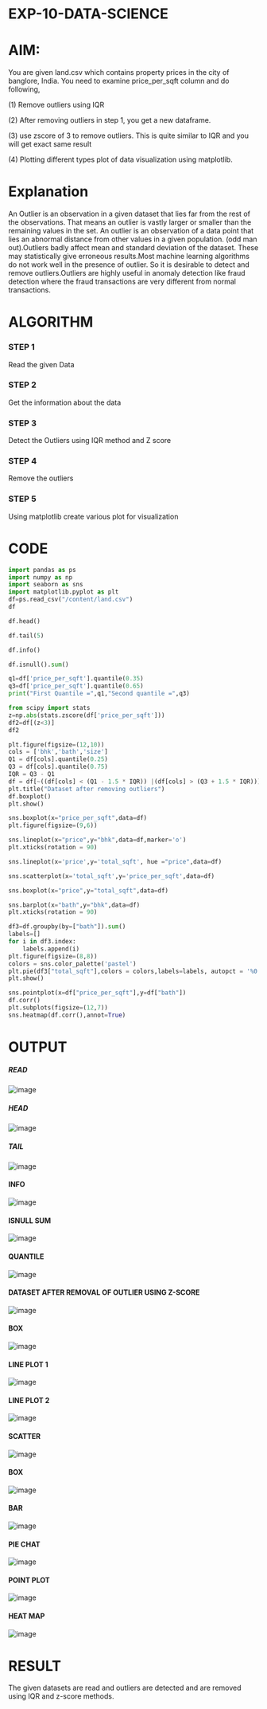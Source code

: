 # EXP-10-DATA-SCIENCE
# AIM:
You are given land.csv which contains property prices in the city of banglore, India. You need to examine price_per_sqft column and do following,

(1) Remove outliers using IQR 

(2) After removing outliers in step 1, you get a new dataframe.

(3) use zscore of 3 to remove outliers. This is quite similar to IQR and you will get exact same result

(4) Plotting different types plot of data visualization using matplotlib.
# Explanation
An Outlier is an observation in a given dataset that lies far from the rest of the observations. That means an outlier is vastly larger or smaller than the remaining values in the set. An outlier is an observation of a data point that lies an abnormal distance from other values in a given population. (odd man out).Outliers badly affect mean and standard deviation of the dataset. These may statistically give erroneous results.Most machine learning algorithms do not work well in the presence of outlier. So it is desirable to detect and remove outliers.Outliers are highly useful in anomaly detection like fraud detection where the fraud transactions are very different from normal transactions.
# ALGORITHM
### STEP 1
Read the given Data

### STEP 2
Get the information about the data

### STEP 3
Detect the Outliers using IQR method and Z score

### STEP 4
Remove the outliers

### STEP 5
Using matplotlib create various plot for visualization
# CODE
``` PYTHON
import pandas as ps
import numpy as np
import seaborn as sns
import matplotlib.pyplot as plt
df=ps.read_csv("/content/land.csv")
df

df.head()

df.tail(5)

df.info()

df.isnull().sum()

q1=df['price_per_sqft'].quantile(0.35)
q3=df['price_per_sqft'].quantile(0.65)
print("First Quantile =",q1,"Second quantile =",q3)

from scipy import stats
z=np.abs(stats.zscore(df['price_per_sqft']))
df2=df[(z<3)]
df2

plt.figure(figsize=(12,10))
cols = ['bhk','bath','size']
Q1 = df[cols].quantile(0.25)
Q3 = df[cols].quantile(0.75)
IQR = Q3 - Q1
df = df[~((df[cols] < (Q1 - 1.5 * IQR)) |(df[cols] > (Q3 + 1.5 * IQR))).any(axis=1)]
plt.title("Dataset after removing outliers")
df.boxplot()
plt.show()

sns.boxplot(x="price_per_sqft",data=df)
plt.figure(figsize=(9,6))

sns.lineplot(x="price",y="bhk",data=df,marker='o')
plt.xticks(rotation = 90)

sns.lineplot(x='price',y='total_sqft', hue ="price",data=df)

sns.scatterplot(x='total_sqft',y='price_per_sqft',data=df)

sns.boxplot(x="price",y="total_sqft",data=df)

sns.barplot(x="bath",y="bhk",data=df)
plt.xticks(rotation = 90)

df3=df.groupby(by=["bath"]).sum()
labels=[]
for i in df3.index:
    labels.append(i) 
plt.figure(figsize=(8,8))
colors = sns.color_palette('pastel')
plt.pie(df3["total_sqft"],colors = colors,labels=labels, autopct = '%0.0f%%')
plt.show()

sns.pointplot(x=df["price_per_sqft"],y=df["bath"])
df.corr()
plt.subplots(figsize=(12,7))
sns.heatmap(df.corr(),annot=True)

```

# OUTPUT
##### READ
![image](https://github.com/MukeshVelmurugan/EXP-10-DATA-SCIENCE/assets/118707363/040974a3-678f-412f-8c67-13da2939bd8f)
##### HEAD
![image](https://github.com/MukeshVelmurugan/EXP-10-DATA-SCIENCE/assets/118707363/3ea36ab2-8c03-4b3c-b018-ac7664411417)
##### TAIL
![image](https://github.com/MukeshVelmurugan/EXP-10-DATA-SCIENCE/assets/118707363/200e9d5d-fa99-4f23-aa65-5431da363305)
#### INFO
![image](https://github.com/MukeshVelmurugan/EXP-10-DATA-SCIENCE/assets/118707363/28dbadef-ffb3-4358-a1d6-3f9a75823191)
#### ISNULL SUM
![image](https://github.com/MukeshVelmurugan/EXP-10-DATA-SCIENCE/assets/118707363/c72b762b-7638-4df0-ab27-86bdd31f11c4)
#### QUANTILE
![image](https://github.com/MukeshVelmurugan/EXP-10-DATA-SCIENCE/assets/118707363/1936022f-6898-4529-9df0-761a5746ca18)
#### DATASET AFTER REMOVAL OF OUTLIER USING Z-SCORE
![image](https://github.com/MukeshVelmurugan/EXP-10-DATA-SCIENCE/assets/118707363/60cbcc85-37f9-4493-9751-e50234c2f1b7)
#### BOX 
![image](https://github.com/MukeshVelmurugan/EXP-10-DATA-SCIENCE/assets/118707363/69e6411c-ecac-4883-927c-22e9ba3e6c74)
#### LINE PLOT 1
![image](https://github.com/MukeshVelmurugan/EXP-10-DATA-SCIENCE/assets/118707363/f58ebafe-0e41-47a4-8214-9e281fb63667)
#### LINE PLOT 2
![image](https://github.com/MukeshVelmurugan/EXP-10-DATA-SCIENCE/assets/118707363/bae6cdca-5762-4ee9-8489-dcc7e2b41242)
#### SCATTER
![image](https://github.com/MukeshVelmurugan/EXP-10-DATA-SCIENCE/assets/118707363/89bb8c01-3799-457f-990b-2ff41ff1f074)
#### BOX
![image](https://github.com/MukeshVelmurugan/EXP-10-DATA-SCIENCE/assets/118707363/c0d12656-9870-48e0-bc9c-ff4a48b078f9)
#### BAR
![image](https://github.com/MukeshVelmurugan/EXP-10-DATA-SCIENCE/assets/118707363/8313143e-da08-47f6-9f2a-334ae723c902)
#### PIE CHAT
![image](https://github.com/MukeshVelmurugan/EXP-10-DATA-SCIENCE/assets/118707363/80e2adfa-fca8-466f-9320-64d0e635f52c)
#### POINT PLOT
![image](https://github.com/MukeshVelmurugan/EXP-10-DATA-SCIENCE/assets/118707363/61f3cff4-8553-4cf2-9ff7-0b0fde07c03a)
#### HEAT MAP
![image](https://github.com/MukeshVelmurugan/EXP-10-DATA-SCIENCE/assets/118707363/be7b1dbb-cde8-4df6-803c-aa5d80053705)

# RESULT
The given datasets are read and outliers are detected and are removed using IQR and z-score methods.
